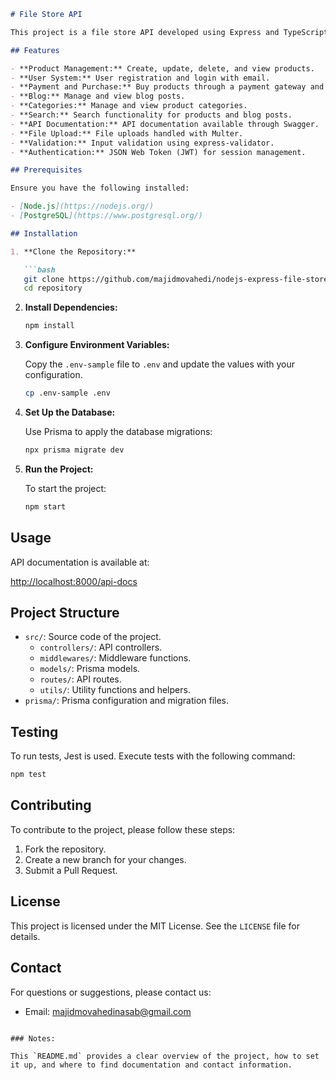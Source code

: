 ```markdown
# File Store API

This project is a file store API developed using Express and TypeScript, with PostgreSQL and Prisma for database management. It provides functionality for managing products, users, and blog posts, including features for purchasing and downloading files. The API also includes search capabilities and documentation via Swagger.

## Features

- **Product Management:** Create, update, delete, and view products.
- **User System:** User registration and login with email.
- **Payment and Purchase:** Buy products through a payment gateway and receive download links.
- **Blog:** Manage and view blog posts.
- **Categories:** Manage and view product categories.
- **Search:** Search functionality for products and blog posts.
- **API Documentation:** API documentation available through Swagger.
- **File Upload:** File uploads handled with Multer.
- **Validation:** Input validation using express-validator.
- **Authentication:** JSON Web Token (JWT) for session management.

## Prerequisites

Ensure you have the following installed:

- [Node.js](https://nodejs.org/)
- [PostgreSQL](https://www.postgresql.org/)

## Installation

1. **Clone the Repository:**

   ```bash
   git clone https://github.com/majidmovahedi/nodejs-express-file-store.git
   cd repository
   ```

2. **Install Dependencies:**

   ```bash
   npm install
   ```

3. **Configure Environment Variables:**

   Copy the `.env-sample` file to `.env` and update the values with your configuration.

   ```bash
   cp .env-sample .env
   ```

4. **Set Up the Database:**

   Use Prisma to apply the database migrations:

   ```bash
   npx prisma migrate dev
   ```

5. **Run the Project:**

   To start the project:

   ```bash
   npm start
   ```

## Usage

API documentation is available at:

[http://localhost:8000/api-docs](http://localhost:8000/api-docs)

## Project Structure

- `src/`: Source code of the project.
  - `controllers/`: API controllers.
  - `middlewares/`: Middleware functions.
  - `models/`: Prisma models.
  - `routes/`: API routes.
  - `utils/`: Utility functions and helpers.
- `prisma/`: Prisma configuration and migration files.

## Testing

To run tests, Jest is used. Execute tests with the following command:

```bash
npm test
```

## Contributing

To contribute to the project, please follow these steps:

1. Fork the repository.
2. Create a new branch for your changes.
3. Submit a Pull Request.

## License

This project is licensed under the MIT License. See the `LICENSE` file for details.

## Contact

For questions or suggestions, please contact us:

- Email: majidmovahedinasab@gmail.com
```

### Notes:

This `README.md` provides a clear overview of the project, how to set it up, and where to find documentation and contact information.
